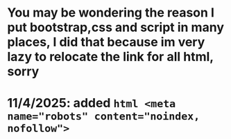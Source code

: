# You may be wondering the reason I put bootstrap,css and script in many places, I did that because im very lazy to relocate the link for all html, sorry

# 11/4/2025: added ```html <meta name="robots" content="noindex, nofollow">```
